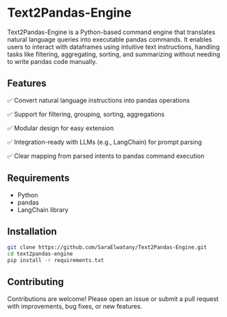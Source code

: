 # Text2Pandas-Engine

Text2Pandas-Engine is a Python-based command engine that translates natural language queries into executable pandas commands. It enables users to interact with dataframes using intuitive text instructions, handling tasks like filtering, aggregating, sorting, and summarizing without needing to write pandas code manually.

## Features

✅ Convert natural language instructions into pandas operations

✅ Support for filtering, grouping, sorting, aggregations

✅ Modular design for easy extension

✅ Integration-ready with LLMs (e.g., LangChain) for prompt parsing

✅ Clear mapping from parsed intents to pandas command execution


## Requirements
- Python
- pandas
- LangChain library


##  Installation

```bash
git clone https://github.com/SaraElwatany/Text2Pandas-Engine.git
cd text2pandas-engine
pip install -r requirements.txt
```



## Contributing

Contributions are welcome!
Please open an issue or submit a pull request with improvements, bug fixes, or new features.
